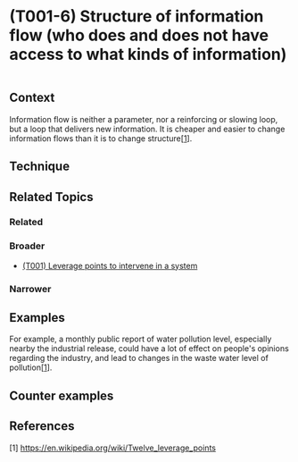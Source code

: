 # (T001-6) Structure of information flow (who does and does not have access to what kinds of information)

<image>

## Context

Information flow is neither a parameter, nor a reinforcing or slowing loop, but a loop that delivers new information. It is cheaper and easier to change information flows than it is to change structure[[1](#1)].

## Technique


## Related Topics

### Related

### Broader

* [(T001) Leverage points to intervene in a system](../(T001)%20Leverage%20points%20to%20intervene%20in%20a%20system/README.md)

### Narrower


## Examples

For example, a monthly public report of water pollution level, especially nearby the industrial release, could have a lot of effect on people's opinions regarding the industry, and lead to changes in the waste water level of pollution[[1](#1)].

## Counter examples

<links to counter-examples>

## References

<a name="1">[1]</a> https://en.wikipedia.org/wiki/Twelve_leverage_points